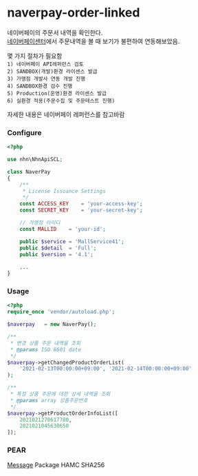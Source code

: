 # naverpay-order-linked  
네이버페이의 주문서 내역을 확인한다.  
[네이버페이센터]()에서 주문내역을 볼 때 보기가 불편하여 연동해보았음.

몇 가지 절차가 필요함  
`1) 네이버페이 API레퍼런스 검토`  
`2) SANDBOX(개발)환경 라이센스 발급`  
`3) 가맹점 개발사 연동 개발 진행`  
`4) SANDBOX환경 검수 진행`  
`5) Production(운영)환경 라이센스 발급`    
`6) 실환경 적용(주문수집 및 주문테스트 진행)`

자세한 내용은 네이버페이 레퍼런스를 참고바람

### Configure
```php
<?php

use nhn\NhnApiSCL;

class NaverPay
{
    /**
     * License Issuance Settings
     */
    const ACCESS_KEY    = 'your-access-key';
    const SECRET_KEY    = 'your-secret-key';

    // 가맹점 아이디
    const MALLID    = 'your-id';

    public $service = 'MallService41';
    public $detail  = 'Full';
    public $version = '4.1';
    
    ...
}
```
### Usage
```php
<?php
require_once 'vendor/autoload.php';

$naverpay   = new NaverPay();

/**
 * 변경 상품 주문 내역을 조회
 * @params ISO 8601 date
 */
$naverpay->getChangedProductOrderList(
    '2021-02-13T00:00:00+09:00', '2021-02-14T00:00:00+09:00'
);

/**
 * 특정 상품 주문에 대한 상세 내역을 조회
 * @params array 상품주문번호
 */
$naverpay->getProductOrderInfoList([
    2021021270617780,
    2021021045630650
]);
```

### PEAR
[Message](https://pear.php.net/package/Message) Package HAMC SHA256








